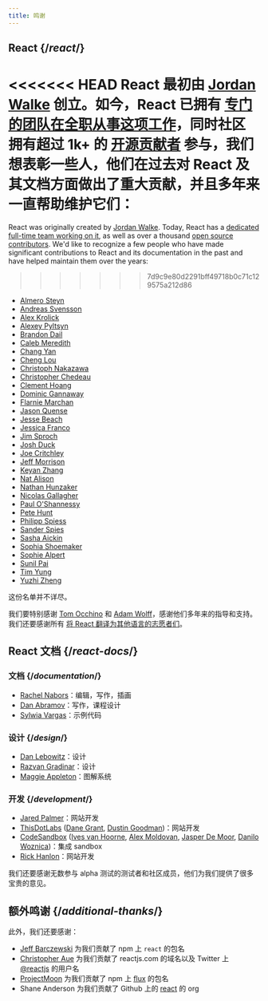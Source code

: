 ```yaml
---
title: 鸣谢
---
```


## React {/*react*/}

<<<<<<< HEAD
React 最初由 [Jordan Walke](https://github.com/jordwalke) 创立。如今，React 已拥有 [专门的团队在全职从事这项工作](/community/team.html)，同时社区拥有超过 1k+ 的 [开源贡献者](https://github.com/facebook/react/blob/main/AUTHORS) 参与，我们想表彰一些人，他们在过去对 React 及其文档方面做出了重大贡献，并且多年来一直帮助维护它们：
=======
React was originally created by [Jordan Walke](https://github.com/jordwalke). Today, React has a [dedicated full-time team working on it](/community/meet-the-team), as well as over a thousand [open source contributors](https://github.com/facebook/react/blob/main/AUTHORS). We'd like to recognize a few people who have made significant contributions to React and its documentation in the past and have helped maintain them over the years:
>>>>>>> 7d9c9e80d2291bff49718b0c71c129575a212d86

* [Almero Steyn](https://github.com/AlmeroSteyn)
* [Andreas Svensson](https://github.com/syranide)
* [Alex Krolick](https://github.com/alexkrolick)
* [Alexey Pyltsyn](https://github.com/lex111)
* [Brandon Dail](https://github.com/aweary)
* [Caleb Meredith](https://github.com/calebmer)
* [Chang Yan](https://github.com/cyan33)
* [Cheng Lou](https://github.com/chenglou)
* [Christoph Nakazawa](https://github.com/cpojer)
* [Christopher Chedeau](https://github.com/vjeux)
* [Clement Hoang](https://github.com/clemmy)
* [Dominic Gannaway](https://github.com/trueadm)
* [Flarnie Marchan](https://github.com/flarnie)
* [Jason Quense](https://github.com/jquense)
* [Jesse Beach](https://github.com/jessebeach)
* [Jessica Franco](https://github.com/Jessidhia)
* [Jim Sproch](https://github.com/jimfb)
* [Josh Duck](https://github.com/joshduck)
* [Joe Critchley](https://github.com/joecritch)
* [Jeff Morrison](https://github.com/jeffmo)
* [Keyan Zhang](https://github.com/keyz)
* [Nat Alison](https://github.com/tesseralis)
* [Nathan Hunzaker](https://github.com/nhunzaker)
* [Nicolas Gallagher](https://github.com/necolas)
* [Paul O'Shannessy](https://github.com/zpao)
* [Pete Hunt](https://github.com/petehunt)
* [Philipp Spiess](https://github.com/philipp-spiess)
* [Sander Spies](https://github.com/sanderspies)
* [Sasha Aickin](https://github.com/aickin)
* [Sophia Shoemaker](https://github.com/mrscobbler)
* [Sophie Alpert](https://github.com/sophiebits)
* [Sunil Pai](https://github.com/threepointone)
* [Tim Yung](https://github.com/yungsters)
* [Yuzhi Zheng](https://github.com/yuzhi)

这份名单并不详尽。

我们要特别感谢 [Tom Occhino](https://github.com/tomocchino) 和 [Adam Wolff](https://github.com/wolffiex)，感谢他们多年来的指导和支持。我们还要感谢所有 [将 React 翻译为其他语言的志愿者们](https://translations.reactjs.org/)。

## React 文档 {/*react-docs*/}

### 文档 {/*documentation*/}

* [Rachel Nabors](https://twitter.com/RachelNabors)：编辑，写作，插画
* [Dan Abramov](https://twitter.com/dan_abramov)：写作，课程设计
* [Sylwia Vargas](https://twitter.com/SylwiaVargas)：示例代码

### 设计 {/*design*/}

* [Dan Lebowitz](https://twitter.com/lebo)：设计
* [Razvan Gradinar](https://dribbble.com/GradinarRazvan)：设计
* [Maggie Appleton](https://maggieappleton.com/)：图解系统

### 开发 {/*development*/}

* [Jared Palmer](https://twitter.com/jaredpalmer)：网站开发
* [ThisDotLabs](https://www.thisdot.co/) ([Dane Grant](https://twitter.com/danecando), [Dustin Goodman](https://twitter.com/dustinsgoodman))：网站开发
* [CodeSandbox](https://codesandbox.io/) ([Ives van Hoorne](https://twitter.com/CompuIves), [Alex Moldovan](https://twitter.com/alexnmoldovan), [Jasper De Moor](https://twitter.com/JasperDeMoor), [Danilo Woznica](https://twitter.com/danilowoz))：集成 sandbox
* [Rick Hanlon](https://twitter.com/rickhanlonii)：网站开发

我们还要感谢无数参与 alpha 测试的测试者和社区成员，他们为我们提供了很多宝贵的意见。

## 额外鸣谢 {/*additional-thanks*/}

此外，我们还要感谢：

* [Jeff Barczewski](https://github.com/jeffbski) 为我们贡献了 npm 上 `react` 的包名
* [Christopher Aue](https://christopheraue.net/) 为我们贡献了 reactjs.com 的域名以及 Twitter 上 [@reactjs](https://twitter.com/reactjs) 的用户名
* [ProjectMoon](https://github.com/ProjectMoon) 为我们贡献了 npm 上 [flux](https://www.npmjs.com/package/flux) 的包名
* Shane Anderson 为我们贡献了 Github 上的 [react](https://github.com/react) 的 org
